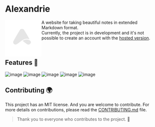 # Alexandrie

<img src="./frontend/public/Logo/Alexandrie-logo-dark.png" width="120" align="left">

A website for taking beautiful notes in extended Markdown format.  
Currently, the project is in development and it's not possible to create an account with the [hosted version](https://alexandrie-hub.fr).

<br>

## Features 🚀

![image](https://github.com/user-attachments/assets/5df4a612-de76-49b3-9c0a-aef7514eb2db)
![image](https://github.com/user-attachments/assets/a4fb0079-5ba3-4f28-be2a-04c5ea39cb38)
![image](https://github.com/user-attachments/assets/d4dde490-b300-4774-822a-aa0284a8ffb0)
![image](https://github.com/user-attachments/assets/8b57f163-0c94-499d-96af-d0f4645b5b75)
![image](https://github.com/user-attachments/assets/299d5a73-faf9-4623-906d-55dbcf2dea6f)

## Contributing 🌍

This project has an MIT license. And you are welcome to contribute.
For more details on contributions, please read the [CONTRIBUTING.md](./CONTRIBUTING.md) file.

> Thank you to everyone who contributes to the project. 🎉
